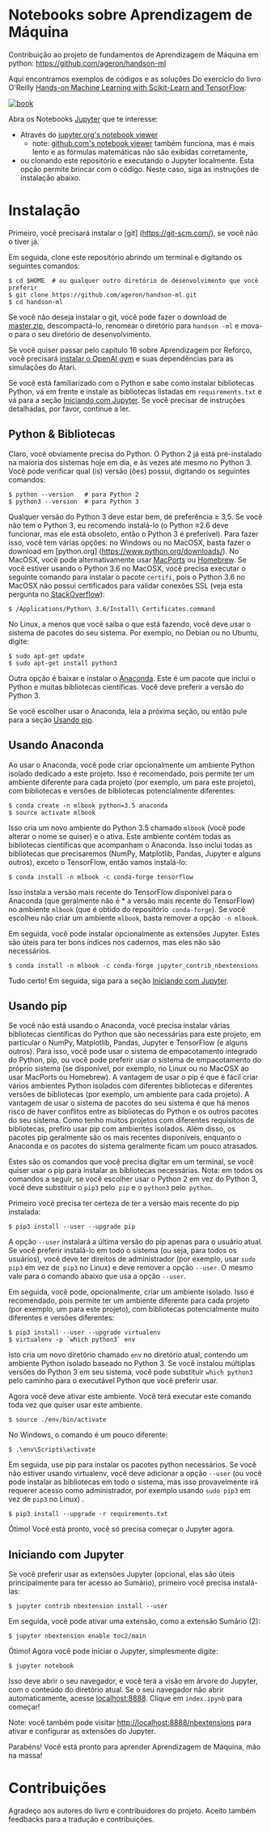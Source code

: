 Notebooks sobre Aprendizagem de Máquina
==========================

Contribuição ao projeto de fundamentos de Aprendizagem de Máquina em python: https://github.com/ageron/handson-ml 

Aqui encontramos exemplos de códigos e as soluções Do exercício do livro O'Reilly 
[Hands-on Machine Learning with Scikit-Learn and TensorFlow](http://shop.oreilly.com/product/0636920052289.do):

[![book](http://akamaicovers.oreilly.com/images/0636920052289/cat.gif)](http://shop.oreilly.com/product/0636920052289.do)

Abra os Notebooks [Jupyter](http://jupyter.org/) que te interesse:

* Através do [jupyter.org's notebook viewer](http://nbviewer.jupyter.org/github/ageron/handson-ml/blob/master/index.ipynb)
    * note: [github.com's notebook viewer](https://github.com/ageron/handson-ml/blob/master/index.ipynb) também funciona, mas é mais lento e as fórmulas matemáticas não são exibidas corretamente,
* ou clonando este repositório e executando o Jupyter localmente. Esta opção permite brincar com o código. Neste caso, siga as instruções de instalação abaixo.

# Instalação

Primeiro, você precisará instalar o [git] (https://git-scm.com/), se você não o tiver já.

Em seguida, clone este repositório abrindo um terminal e digitando os seguintes comandos:

    $ cd $HOME  # ou qualquer outro diretório de desenvolvimento que você preferir
    $ git clone https://github.com/ageron/handson-ml.git
    $ cd handson-ml

Se você não deseja instalar o git, você pode fazer o download de [master.zip](https://github.com/ageron/handson-ml/archive/master.zip), descompactá-lo, renomear o diretório para `handson -ml` e mova-o para o seu diretório de desenvolvimento.

Se você quiser passar pelo capítulo 16 sobre Aprendizagem por Reforço, você precisará [instalar o OpenAI gym](https://gym.openai.com/docs) e suas dependências para as simulações do Atari.

Se você está familiarizado com o Python e sabe como instalar bibliotecas Python, vá em frente e instale as bibliotecas listadas em `requirements.txt` e vá para a seção [Iniciando com Jupyter](#iniciando-com-jupyter). Se você precisar de instruções detalhadas, por favor, continue a ler.

## Python & Bibliotecas

Claro, você obviamente precisa do Python. O Python 2 já está pré-instalado na maioria dos sistemas hoje em dia, e às vezes até mesmo no Python 3. Você pode verificar qual (is) versão (ões) possui, digitando os seguintes comandos:

    $ python --version   # para Python 2
    $ python3 --version  # para Python 3

Qualquer versão do Python 3 deve estar bem, de preferência ≥ 3,5. Se você não tem o Python 3, eu recomendo instalá-lo (o Python ≥2.6 deve funcionar, mas ele está obsoleto, então o Python 3 é preferível). Para fazer isso, você tem várias opções: no Windows ou no MacOSX, basta fazer o download em [python.org] (https://www.python.org/downloads/). No MacOSX, você pode alternativamente usar [MacPorts](https://www.macports.org/) ou [Homebrew](https://brew.sh/). Se você estiver usando o Python 3.6 no MacOSX, você precisa executar o seguinte comando para instalar o pacote `certifi`, pois o Python 3.6 no MacOSX não possui certificados para validar conexões SSL (veja esta pergunta no [StackOverflow](https://stackoverflow.com/questions/27835619/urllib-and-ssl-certificate-verify-failed-error)):

    $ /Applications/Python\ 3.6/Install\ Certificates.command

No Linux, a menos que você saiba o que está fazendo, você deve usar o sistema de pacotes do seu sistema. Por exemplo, no Debian ou no Ubuntu, digite:

    $ sudo apt-get update
    $ sudo apt-get install python3

Outra opção é baixar e instalar o [Anaconda](https://www.continuum.io/downloads). Este é um pacote que inclui o Python e muitas bibliotecas científicas. Você deve preferir a versão do Python 3.

Se você escolher usar o Anaconda, leia a próxima seção, ou então pule para a seção [Usando pip](#usando-pip).

## Usando Anaconda

Ao usar o Anaconda, você pode criar opcionalmente um ambiente Python isolado dedicado a este projeto. Isso é recomendado, pois permite ter um ambiente diferente para cada projeto (por exemplo, um para este projeto), com bibliotecas e versões de bibliotecas potencialmente diferentes:

    $ conda create -n mlbook python=3.5 anaconda
    $ source activate mlbook

Isso cria um novo ambiente do Python 3.5 chamado `mlbook` (você pode alterar o nome se quiser) e o ativa. Este ambiente contém todas as bibliotecas científicas que acompanham o Anaconda. Isso inclui todas as bibliotecas que precisaremos (NumPy, Matplotlib, Pandas, Jupyter e alguns outros), exceto o TensorFlow, então vamos instalá-lo:

    $ conda install -n mlbook -c conda-forge tensorflow

Isso instala a versão mais recente do TensorFlow disponível para o Anaconda (que geralmente não é * a versão mais recente do TensorFlow) no ambiente `mlbook` (que é obtido do repositório` conda-forge`). Se você escolheu não criar um ambiente `mlbook`, basta remover a opção` -n mlbook`.

Em seguida, você pode instalar opcionalmente as extensões Jupyter. Estes são úteis para ter bons índices nos cadernos, mas eles não são necessários.

    $ conda install -n mlbook -c conda-forge jupyter_contrib_nbextensions

Tudo certo! Em seguida, siga para a seção  [Iniciando com Jupyter](#iniciando-com-jupyter).

## Usando pip

Se você não está usando o Anaconda, você precisa instalar várias bibliotecas científicas do Python que são necessárias para este projeto, em particular o NumPy, Matplotlib, Pandas, Jupyter e TensorFlow (e alguns outros). Para isso, você pode usar o sistema de empacotamento integrado do Python, pip, ou você pode preferir usar o sistema de empacotamento do próprio sistema (se disponível, por exemplo, no Linux ou no MacOSX ao usar MacPorts ou Homebrew). A vantagem de usar o pip é que é fácil criar vários ambientes Python isolados com diferentes bibliotecas e diferentes versões de bibliotecas (por exemplo, um ambiente para cada projeto). A vantagem de usar o sistema de pacotes do seu sistema é que há menos risco de haver conflitos entre as bibliotecas do Python e os outros pacotes do seu sistema. Como tenho muitos projetos com diferentes requisitos de bibliotecas, prefiro usar pip com ambientes isolados. Além disso, os pacotes pip geralmente são os mais recentes disponíveis, enquanto o Anaconda e os pacotes do sistema geralmente ficam um pouco atrasados.

Estes são os comandos que você precisa digitar em um terminal, se você quiser usar o pip para instalar as bibliotecas necessárias. Nota: em todos os comandos a seguir, se você escolher usar o Python 2 em vez do Python 3, você deve substituir o `pip3` pelo` pip` e o `python3` pelo` python`.

Primeiro você precisa ter certeza de ter a versão mais recente do pip instalada:

    $ pip3 install --user --upgrade pip

A opção `--user` instalará a última versão do pip apenas para o usuário atual. Se você preferir instalá-lo em todo o sistema (ou seja, para todos os usuários), você deve ter direitos de administrador (por exemplo, usar `sudo pip3` em vez de` pip3` no Linux) e deve remover a opção `--user`. O mesmo vale para o comando abaixo que usa a opção `--user`.

Em seguida, você pode, opcionalmente, criar um ambiente isolado. Isso é recomendado, pois permite ter um ambiente diferente para cada projeto (por exemplo, um para este projeto), com bibliotecas potencialmente muito diferentes e versões diferentes:

    $ pip3 install --user --upgrade virtualenv
    $ virtualenv -p `which python3` env

Isto cria um novo diretório chamado `env` no diretório atual, contendo um ambiente Python isolado baseado no Python 3. Se você instalou múltiplas versões do Python 3 em seu sistema, você pode substituir ```which python3``` pelo caminho para o executável Python que você preferir usar.

Agora você deve ativar este ambiente. Você terá executar este comando toda vez que quiser usar este ambiente.

    $ source ./env/bin/activate

No Windows, o comando é um pouco diferente:

    $ .\env\Scripts\activate

Em seguida, use pip para instalar os pacotes python necessários. Se você não estiver usando virtualenv, você deve adicionar a opção `--user` (ou você pode instalar as bibliotecas em todo o sistema, mas isso provavelmente irá requerer acesso como administrador, por exemplo usando `sudo pip3` em vez de `pip3` no Linux) .

    $ pip3 install --upgrade -r requirements.txt

Ótimo! Você está pronto, você só precisa começar o Jupyter agora.

## Iniciando com Jupyter

Se você preferir usar as extensões Jupyter (opcional, elas são úteis principalmente para ter acesso ao Sumário), primeiro você precisa instalá-las:

    $ jupyter contrib nbextension install --user

Em seguida, você pode ativar uma extensão, como a extensão Sumário (2):

    $ jupyter nbextension enable toc2/main

Ótimo! Agora você pode iniciar o Jupyter, simplesmente digite:

    $ jupyter notebook
    
Isso deve abrir o seu navegador, e você terá a visão em árvore do Jupyter, com o conteúdo do diretório atual. Se o seu navegador não abrir automaticamente, acesse [localhost:8888](http://localhost:8888/tree). Clique em `index.ipynb` para começar!

Note: você também pode visitar [http://localhost:8888/nbextensions](http://localhost:8888/nbextensions) para ativar e configurar as extensões do Jupyter.

Parabéns! Você está pronto para aprender Aprendizagem de Máquina, mão na massa!

# Contribuições

Agradeço aos autores do livro e contribuidores do projeto. Aceito também feedbacks para a tradução e contribuições.
